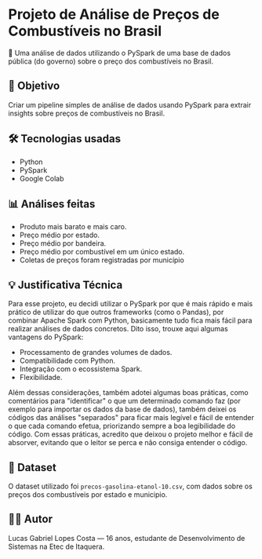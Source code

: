 # Projeto de Análise de Preços de Combustíveis no Brasil
📌 Uma análise de dados utilizando o PySpark de uma base de dados pública (do governo) sobre o preço dos combustíveis no Brasil.

## 🎯 Objetivo
Criar um pipeline simples de análise de dados usando PySpark para extrair insights sobre preços de combustíveis no Brasil.

## 🛠️ Tecnologias usadas
- Python
- PySpark
- Google Colab

## 📊 Análises feitas
- Produto mais barato e mais caro.
- Preço médio por estado.
- Preço médio por bandeira.
- Preço médio por combustível em um único estado.
- Coletas de preços foram registradas por município

## 💡 Justificativa Técnica
Para esse projeto, eu decidi utilizar o PySpark por que é mais rápido e mais prático de utilizar do que outros frameworks (como o Pandas), por combinar Apache Spark com Python, basicamente tudo fica mais fácil para realizar análises de dados concretos. Dito isso, trouxe aqui algumas vantagens do PySpark:

- Processamento de grandes volumes de dados.
- Compatibilidade com Python.
- Integração com o ecossistema Spark.
- Flexibilidade.

Além dessas considerações, também adotei algumas boas práticas, como comentários para "identificar" o que um determinado comando faz (por exemplo para importar os dados da base de dados), também deixei os códigos das análises "separados" para ficar mais legível e fácil de entender o que cada comando efetua, priorizando sempre a boa legibilidade do código. Com essas práticas, acredito que deixou o projeto melhor e fácil de absorver, evitando que o leitor se perca e não consiga entender o código.

## 📎 Dataset
O dataset utilizado foi `precos-gasolina-etanol-10.csv`, com dados sobre os preços dos combustíveis por estado e municipio.

## 👨‍💻 Autor
Lucas Gabriel Lopes Costa — 16 anos, estudante de Desenvolvimento de Sistemas na Etec de Itaquera.

